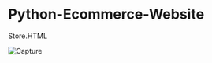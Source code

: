 # Python-Ecommerce-Website

Store.HTML

![Capture](https://user-images.githubusercontent.com/82565293/118608897-d7204500-b7d7-11eb-93d9-b1fd6904cc2c.PNG)

